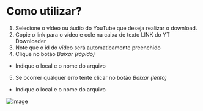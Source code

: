 # Como utilizar?

1. Selecione o vídeo ou áudio do YouTube que deseja realizar o download.
2. Copie o link para o vídeo e cole na caixa de texto LINK do YT Downloader
3. Note que o id do vídeo será automaticamente preenchido
4. Clique no botão *Baixar (rápido)*
  - Indique o local e o nome do arquivo
5. Se ocorrer qualquer erro tente clicar no botão *Baixar (lento)*
  - Indique o local e o nome do arquivo

![image](https://github.com/fabioboese/codetune-ytdownloader/assets/6144815/56e55513-e69d-4e53-bef0-df5b5f4bbdda)


